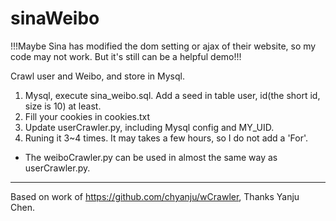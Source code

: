 sinaWeibo
=========

!!!Maybe Sina has modified the dom setting or ajax of their website, so my code may not work. But it's still can be a helpful demo!!!

Crawl user and Weibo, and store in Mysql.

1. Mysql, execute sina_weibo.sql. Add a seed in table user, id(the short id, size is 10) at least.
2. Fill your cookies in cookies.txt
3. Update userCrawler.py, including Mysql config and MY_UID.
4. Runing it 3~4 times. It may takes a few hours, so I do not add a 'For'.

* The weiboCrawler.py can be used in almost the same way as userCrawler.py.

-----------

Based on work of https://github.com/chyanju/wCrawler, Thanks Yanju Chen.
